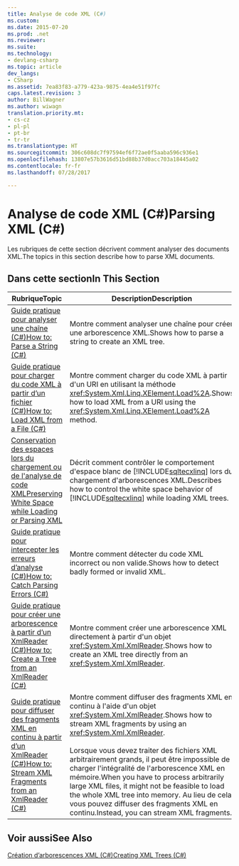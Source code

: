 ```yaml
---
title: Analyse de code XML (C#)
ms.custom: 
ms.date: 2015-07-20
ms.prod: .net
ms.reviewer: 
ms.suite: 
ms.technology:
- devlang-csharp
ms.topic: article
dev_langs:
- CSharp
ms.assetid: 7ea83f83-a779-423a-9875-4ea4e51f97fc
caps.latest.revision: 3
author: BillWagner
ms.author: wiwagn
translation.priority.mt:
- cs-cz
- pl-pl
- pt-br
- tr-tr
ms.translationtype: HT
ms.sourcegitcommit: 306c608dc7f97594ef6f72ae0f5aaba596c936e1
ms.openlocfilehash: 13807e57b3616d51bd88b37d0acc703a18445a02
ms.contentlocale: fr-fr
ms.lasthandoff: 07/28/2017

---
```

# <a name="parsing-xml-c"></a><span data-ttu-id="803cd-102">Analyse de code XML (C#)</span><span class="sxs-lookup"><span data-stu-id="803cd-102">Parsing XML (C#)</span></span>
<span data-ttu-id="803cd-103">Les rubriques de cette section décrivent comment analyser des documents XML.</span><span class="sxs-lookup"><span data-stu-id="803cd-103">The topics in this section describe how to parse XML documents.</span></span>  
  
## <a name="in-this-section"></a><span data-ttu-id="803cd-104">Dans cette section</span><span class="sxs-lookup"><span data-stu-id="803cd-104">In This Section</span></span>  
  
|<span data-ttu-id="803cd-105">Rubrique</span><span class="sxs-lookup"><span data-stu-id="803cd-105">Topic</span></span>|<span data-ttu-id="803cd-106">Description</span><span class="sxs-lookup"><span data-stu-id="803cd-106">Description</span></span>|  
|-----------|-----------------|  
|[<span data-ttu-id="803cd-107">Guide pratique pour analyser une chaîne (C#)</span><span class="sxs-lookup"><span data-stu-id="803cd-107">How to: Parse a String (C#)</span></span>](../../../../csharp/programming-guide/concepts/linq/how-to-parse-a-string.md)|<span data-ttu-id="803cd-108">Montre comment analyser une chaîne pour créer une arborescence XML.</span><span class="sxs-lookup"><span data-stu-id="803cd-108">Shows how to parse a string to create an XML tree.</span></span>|  
|[<span data-ttu-id="803cd-109">Guide pratique pour charger du code XML à partir d’un fichier (C#)</span><span class="sxs-lookup"><span data-stu-id="803cd-109">How to: Load XML from a File (C#)</span></span>](../../../../csharp/programming-guide/concepts/linq/how-to-load-xml-from-a-file.md)|<span data-ttu-id="803cd-110">Montre comment charger du code XML à partir d'un URI en utilisant la méthode <xref:System.Xml.Linq.XElement.Load%2A>.</span><span class="sxs-lookup"><span data-stu-id="803cd-110">Shows how to load XML from a URI using the <xref:System.Xml.Linq.XElement.Load%2A> method.</span></span>|  
|[<span data-ttu-id="803cd-111">Conservation des espaces lors du chargement ou de l'analyse de code XML</span><span class="sxs-lookup"><span data-stu-id="803cd-111">Preserving White Space while Loading or Parsing XML</span></span>](../../../../csharp/programming-guide/concepts/linq/preserving-white-space-while-loading-or-parsing-xml1.md)|<span data-ttu-id="803cd-112">Décrit comment contrôler le comportement d'espace blanc de [!INCLUDE[sqltecxlinq](~/includes/sqltecxlinq-md.md)] lors du chargement d'arborescences XML.</span><span class="sxs-lookup"><span data-stu-id="803cd-112">Describes how to control the white space behavior of [!INCLUDE[sqltecxlinq](~/includes/sqltecxlinq-md.md)] while loading XML trees.</span></span>|  
|[<span data-ttu-id="803cd-113">Guide pratique pour intercepter les erreurs d’analyse (C#)</span><span class="sxs-lookup"><span data-stu-id="803cd-113">How to: Catch Parsing Errors (C#)</span></span>](../../../../csharp/programming-guide/concepts/linq/how-to-catch-parsing-errors.md)|<span data-ttu-id="803cd-114">Montre comment détecter du code XML incorrect ou non valide.</span><span class="sxs-lookup"><span data-stu-id="803cd-114">Shows how to detect badly formed or invalid XML.</span></span>|  
|[<span data-ttu-id="803cd-115">Guide pratique pour créer une arborescence à partir d’un XmlReader (C#)</span><span class="sxs-lookup"><span data-stu-id="803cd-115">How to: Create a Tree from an XmlReader (C#)</span></span>](../../../../csharp/programming-guide/concepts/linq/how-to-create-a-tree-from-an-xmlreader.md)|<span data-ttu-id="803cd-116">Montre comment créer une arborescence XML directement à partir d'un objet <xref:System.Xml.XmlReader>.</span><span class="sxs-lookup"><span data-stu-id="803cd-116">Shows how to create an XML tree directly from an <xref:System.Xml.XmlReader>.</span></span>|  
|[<span data-ttu-id="803cd-117">Guide pratique pour diffuser des fragments XML en continu à partir d’un XmlReader (C#)</span><span class="sxs-lookup"><span data-stu-id="803cd-117">How to: Stream XML Fragments from an XmlReader (C#)</span></span>](../../../../csharp/programming-guide/concepts/linq/how-to-stream-xml-fragments-from-an-xmlreader.md)|<span data-ttu-id="803cd-118">Montre comment diffuser des fragments XML en continu à l'aide d'un objet <xref:System.Xml.XmlReader>.</span><span class="sxs-lookup"><span data-stu-id="803cd-118">Shows how to stream XML fragments by using an <xref:System.Xml.XmlReader>.</span></span><br /><br /> <span data-ttu-id="803cd-119">Lorsque vous devez traiter des fichiers XML arbitrairement grands, il peut être impossible de charger l'intégralité de l'arborescence XML en mémoire.</span><span class="sxs-lookup"><span data-stu-id="803cd-119">When you have to process arbitrarily large XML files, it might not be feasible to load the whole XML tree into memory.</span></span> <span data-ttu-id="803cd-120">Au lieu de cela, vous pouvez diffuser des fragments XML en continu.</span><span class="sxs-lookup"><span data-stu-id="803cd-120">Instead, you can stream XML fragments.</span></span>|  
  
## <a name="see-also"></a><span data-ttu-id="803cd-121">Voir aussi</span><span class="sxs-lookup"><span data-stu-id="803cd-121">See Also</span></span>  
 [<span data-ttu-id="803cd-122">Création d’arborescences XML (C#)</span><span class="sxs-lookup"><span data-stu-id="803cd-122">Creating XML Trees (C#)</span></span>](../../../../csharp/programming-guide/concepts/linq/creating-xml-trees.md)

